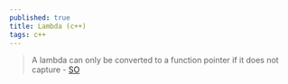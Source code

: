 ```yaml
---
published: true
title: Lambda (c++)
tags: c++
---
```

> A lambda can only be converted to a function pointer if it does not capture - [SO](https://stackoverflow.com/a/28747100/51386)